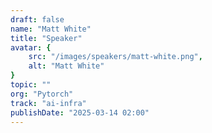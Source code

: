 ```yaml
---
draft: false
name: "Matt White"
title: "Speaker"
avatar: {
    src: "/images/speakers/matt-white.png",
    alt: "Matt White"
}
topic: ""
org: "Pytorch"
track: "ai-infra"
publishDate: "2025-03-14 02:00"
---
```

